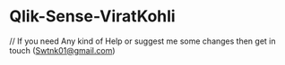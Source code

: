 # Qlik-Sense-ViratKohli

// If you need Any kind of Help or suggest me some changes then get in touch (Swtnk01@gmail.com)
